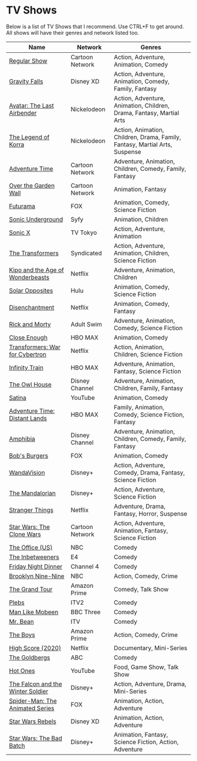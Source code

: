 TV Shows
===========================

Below is a list of TV Shows that I recommend. Use CTRL+F to get around. All shows will have their genres and network listed too.

|Name|Network|Genres|
|---|---|---|
|[Regular Show](https://trakt.tv/shows/regular-show)|Cartoon Network|Action, Adventure, Animation, Comedy|
|[Gravity Falls](https://trakt.tv/shows/gravity-falls)|Disney XD|Action, Adventure, Animation, Comedy, Family, Fantasy|
|[Avatar: The Last Airbender](https://trakt.tv/shows/avatar-the-last-airbender)|Nickelodeon|Action, Adventure, Animation, Children, Drama, Fantasy, Martial Arts|
|[The Legend of Korra](https://trakt.tv/shows/the-legend-of-korra)|Nickelodeon|Action, Animation, Children, Drama, Family, Fantasy, Martial Arts, Suspense|
|[Adventure Time](https://trakt.tv/shows/adventure-time)|Cartoon Network|Adventure, Animation, Children, Comedy, Family, Fantasy|
|[Over the Garden Wall](https://trakt.tv/shows/over-the-garden-wall)|Cartoon Network|Animation, Fantasy|
|[Futurama](https://trakt.tv/shows/futurama)|FOX|Animation, Comedy, Science Fiction|
|[Sonic Underground](https://trakt.tv/shows/sonic-underground)|Syfy|Animation, Children|
|[Sonic X](https://trakt.tv/shows/sonic-x)|TV Tokyo|Action, Adventure, Animation|
|[The Transformers](https://trakt.tv/shows/the-transformers)|Syndicated|Action, Adventure, Animation, Children, Science Fiction|
|[Kipo and the Age of Wonderbeasts](https://trakt.tv/shows/kipo-and-the-age-of-wonderbeasts)|Netflix|Adventure, Animation, Children|
|[Solar Opposites](https://trakt.tv/shows/solar-opposites)|Hulu|Animation, Comedy, Science Fiction|
|[Disenchantment](https://trakt.tv/shows/disenchantment)|Netflix|Animation, Comedy, Fantasy|
|[Rick and Morty](https://trakt.tv/shows/rick-and-morty)|Adult Swim|Adventure, Animation, Comedy, Science Fiction|
|[Close Enough](https://trakt.tv/shows/close-enough)|HBO MAX|Animation, Comedy|
|[Transformers: War for Cybertron](https://trakt.tv/shows/transformers-war-for-cybertron-trilogy)|Netflix|Action, Animation, Children, Science Fiction|
|[Infinity Train](https://trakt.tv/shows/infinity-train)|HBO MAX|Adventure, Animation, Fantasy, Science Fiction|
|[The Owl House](https://trakt.tv/shows/the-owl-house-2020)|Disney Channel|Adventure, Animation, Children, Family, Fantasy|
|[Satina](https://trakt.tv/shows/satina)|YouTube|Animation, Comedy|
|[Adventure Time: Distant Lands](https://trakt.tv/shows/adventure-time-distant-lands-2020-170077)|HBO MAX|Family, Animation, Comedy, Science Fiction, Fantasy|
|[Amphibia](https://trakt.tv/shows/amphibia)|Disney Channel|Adventure, Animation, Children, Comedy, Family, Fantasy|
|[Bob's Burgers](https://trakt.tv/shows/bob-s-burgers)|FOX|Animation, Comedy|
|[WandaVision](https://trakt.tv/shows/wandavision)|Disney+|Action, Adventure, Comedy, Drama, Fantasy, Science Fiction|
|[The Mandalorian](https://trakt.tv/shows/the-mandalorian)|Disney+|Action, Adventure, Science Fiction|
|[Stranger Things](https://trakt.tv/shows/stranger-things)|Netflix|Adventure, Drama, Fantasy, Horror, Suspense|
|[Star Wars: The Clone Wars](https://trakt.tv/shows/star-wars-the-clone-wars)|Cartoon Network|Action, Adventure, Animation, Fantasy, Science Fiction|
|[The Office (US)](https://trakt.tv/shows/the-office)|NBC|Comedy|
|[The Inbetweeners](https://trakt.tv/shows/the-inbetweeners)|E4|Comedy|
|[Friday Night Dinner](https://trakt.tv/shows/friday-night-dinner)|Channel 4|Comedy|
|[Brooklyn Nine-Nine](https://trakt.tv/shows/brooklyn-nine-nine)|NBC|Action, Comedy, Crime|
|[The Grand Tour](https://trakt.tv/shows/the-grand-tour)|Amazon Prime|Comedy, Talk Show|
|[Plebs](https://trakt.tv/shows/plebs)|ITV2|Comedy|
|[Man Like Mobeen](https://trakt.tv/shows/man-like-mobeen)|BBC Three|Comedy|
|[Mr. Bean](https://trakt.tv/shows/mr-bean-1990)|ITV|Comedy|
|[The Boys](https://trakt.tv/shows/the-boys-2019)|Amazon Prime|Action, Comedy, Crime|
|[High Score (2020)](https://trakt.tv/shows/high-score-2020)|Netflix|Documentary, Mini-Series|
|[The Goldbergs](https://trakt.tv/shows/the-goldbergs-2013)|ABC|Comedy|
|[Hot Ones](https://trakt.tv/shows/hot-ones)|YouTube|Food, Game Show, Talk Show|
|[The Falcon and the Winter Soldier](https://trakt.tv/shows/the-falcon-and-the-winter-soldier)|Disney+|Action, Adventure, Drama, Mini-Series|
|[Spider-Man: The Animated Series](https://trakt.tv/shows/spider-man-the-animated-series)|FOX|Animation, Action, Adventure|
|[Star Wars Rebels](https://trakt.tv/shows/star-wars-rebels)|Disney XD|Animation, Action, Adventure|
|[Star Wars: The Bad Batch](https://trakt.tv/shows/the-bad-batch)|Disney+|Animation, Fantasy, Science Fiction, Action, Adventure|
